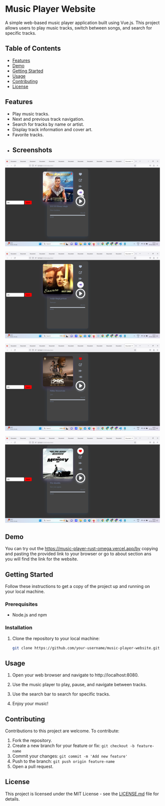 # Music Player Website

A simple web-based music player application built using Vue.js. This project allows users to play music tracks, switch between songs, and search for specific tracks.

## Table of Contents

- [Features](#features)
- [Demo](#demo)
- [Getting Started](#getting-started)
- [Usage](#usage)
- [Contributing](#contributing)
- [License](#license)

## Features

- Play music tracks.
- Next and previous track navigation.
- Search for tracks by name or artist.
- Display track information and cover art.
- Favorite tracks.
- ## Screenshots

![Screenshot 1](https://github.com/ab9106/music-player/blob/main/Screenshot%20(79).png)

![Screenshot 2](https://github.com/ab9106/music-player/blob/main/Screenshot%20(80).png)

![Screenshot 3](https://github.com/ab9106/music-player/blob/main/Screenshot%20(81).png)

![Screenshot 4](https://github.com/ab9106/music-player/blob/main/Screenshot%20(82).png)


## Demo

You can try out the https://music-player-rust-omega.vercel.app/by copying and pasting  the provided link to your browser or go to about section ans you will find the link for the website.

## Getting Started

Follow these instructions to get a copy of the project up and running on your local machine.

### Prerequisites

- Node.js and npm

### Installation

1. Clone the repository to your local machine:

   ```bash
   git clone https://github.com/your-username/music-player-website.git
## Usage

1. Open your web browser and navigate to http://localhost:8080.

2. Use the music player to play, pause, and navigate between tracks.

3. Use the search bar to search for specific tracks.

4. Enjoy your music!

## Contributing

Contributions to this project are welcome. To contribute:

1. Fork the repository.
2. Create a new branch for your feature or fix: `git checkout -b feature-name`
3. Commit your changes: `git commit -m 'Add new feature'`
4. Push to the branch: `git push origin feature-name`
5. Open a pull request.
## License

This project is licensed under the MIT License - see the [LICENSE.md](https://github.com/ab9106/music-player/blob/main/LICENSE) file for details.

